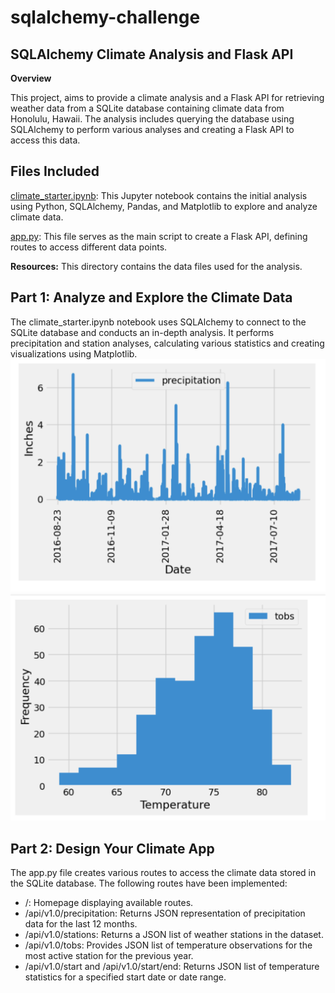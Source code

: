 # __sqlalchemy-challenge__

## __SQLAlchemy Climate Analysis and Flask API__

__Overview__

This project, aims to provide a climate analysis and a Flask API for retrieving weather data from a SQLite database containing climate data from Honolulu, Hawaii. The analysis includes querying the database using SQLAlchemy to perform various analyses and creating a Flask API to access this data.

## __Files Included__

[climate_starter.ipynb](https://github.com/kaijaygregory/sqlalchemy-challenge/blob/main/climate_starter.ipynb): This Jupyter notebook contains the initial analysis using Python, SQLAlchemy, Pandas, and Matplotlib to explore and analyze climate data.

[app.py](https://github.com/kaijaygregory/sqlalchemy-challenge/blob/main/app.py): This file serves as the main script to create a Flask API, defining routes to access different data points.

__Resources:__ This directory contains the data files used for the analysis.

## __Part 1: Analyze and Explore the Climate Data__

The climate_starter.ipynb notebook uses SQLAlchemy to connect to the SQLite database and conducts an in-depth analysis. It performs precipitation and station analyses, calculating various statistics and creating visualizations using Matplotlib.
![Precipitation Analysis](https://github.com/kaijaygregory/sqlalchemy-challenge/blob/main/Images/Precipitation%20Analysis.png)
![Station Analysis](https://github.com/kaijaygregory/sqlalchemy-challenge/blob/main/Images/Station%20Analysis.png)

## __Part 2: Design Your Climate App__

The app.py file creates various routes to access the climate data stored in the SQLite database.
The following routes have been implemented:
* /: Homepage displaying available routes.
* /api/v1.0/precipitation: Returns JSON representation of precipitation data for the last 12 months.
* /api/v1.0/stations: Returns a JSON list of weather stations in the dataset.
* /api/v1.0/tobs: Provides JSON list of temperature observations for the most active station for the previous year.
* /api/v1.0/start and /api/v1.0/start/end: Returns JSON list of temperature statistics for a specified start date or date range.







